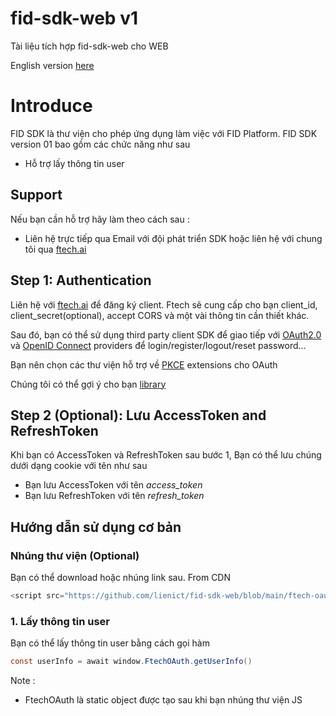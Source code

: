 # fid-sdk-web v1
Tài liệu tích hợp fid-sdk-web cho WEB

English version [here](./README.md)

# Introduce
FID SDK là thư viện cho phép ứng dụng làm việc với FID Platform. FID SDK version 01 bao gồm các chức năng như sau
- Hỗ trợ lấy thông tin user

## Support
Nếu bạn cần hỗ trợ hãy làm theo cách sau : 

- Liên hệ trực tiếp qua Email với đội phát triển SDK hoặc liên hệ với chung tôi qua [ftech.ai](https://ftech.ai/)

## Step 1: Authentication
Liên hệ với [ftech.ai](https://ftech.ai/) để đăng ký client. Ftech sẽ cung cấp cho bạn client_id, client_secret(optional), accept CORS và một vài thông tin cần thiết khác.

Sau đó, bạn có thể sử dụng third party client SDK để giao tiếp với [OAuth2.0](https://datatracker.ietf.org/doc/html/rfc6749) và [OpenID Connect](https://openid.net/specs/openid-connect-core-1_0.html) providers để login/register/logout/reset password...

Bạn nên chọn các thư viện hỗ trợ về [PKCE](https://datatracker.ietf.org/doc/html/rfc7636) extensions cho OAuth

Chúng tôi có thể gợi ý cho bạn [library](https://github.com/IdentityModel/oidc-client-js)

## Step 2 (Optional): Lưu AccessToken and RefreshToken
Khi bạn có AccessToken và RefreshToken sau bước 1, Bạn có thể lưu chúng dưới dạng cookie với tên như sau

- Bạn lưu AccessToken với tên *access_token*
- Bạn lưu RefreshToken với tên *refresh_token*

## Hướng dẫn sử dụng cơ bản
### Nhúng thư viện (Optional)
Bạn có thể download hoặc nhúng link sau. 
From CDN
```java
<script src="https://github.com/lienict/fid-sdk-web/blob/main/ftech-oauth.min.js"></script>
```
### 1. Lấy thông tin user
Bạn có thể lấy thông tin user bằng cách gọi hàm

```java
const userInfo = await window.FtechOAuth.getUserInfo()
```

Note : 
- FtechOAuth là static object được tạo sau khi bạn nhúng thư viện JS
